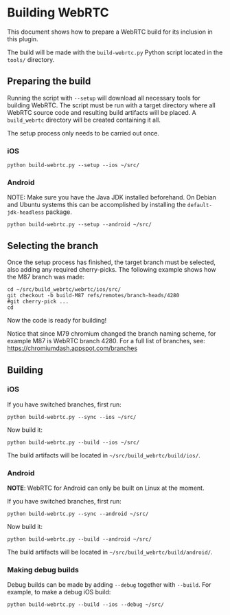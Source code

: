 # Building WebRTC

This document shows how to prepare a WebRTC build for its inclusion in this
plugin.

The build will be made with the `build-webrtc.py` Python script located in the
`tools/` directory.

## Preparing the build

Running the script with `--setup` will download all necessary tools for building
WebRTC. The script must be run with a target directory where all WebRTC source
code and resulting build artifacts will be placed. A `build_webrtc` directory
will be created containing it all.

The setup process only needs to be carried out once.

### iOS

```
python build-webrtc.py --setup --ios ~/src/
```

### Android

NOTE: Make sure you have the Java JDK installed beforehand. On Debian and
Ubuntu systems this can be accomplished by installing the `default-jdk-headless`
package.

```
python build-webrtc.py --setup --android ~/src/
```

## Selecting the branch

Once the setup process has finished, the target branch must be selected, also
adding any required cherry-picks. The following example shows how the M87 branch
was made:

```
cd ~/src/build_webrtc/webrtc/ios/src/
git checkout -b build-M87 refs/remotes/branch-heads/4280
#git cherry-pick ...
cd
```

Now the code is ready for building!

Notice that since M79 chromium changed the branch naming scheme, for example M87 is WebRTC branch 4280.
For a full list of branches, see: https://chromiumdash.appspot.com/branches

## Building

### iOS

If you have switched branches, first run:

```
python build-webrtc.py --sync --ios ~/src/
```

Now build it:

```
python build-webrtc.py --build --ios ~/src/
```

The build artifacts will be located in `~/src/build_webrtc/build/ios/`.

### Android

**NOTE**: WebRTC for Android can only be built on Linux at the moment.

If you have switched branches, first run:

```
python build-webrtc.py --sync --android ~/src/
```

Now build it:

```
python build-webrtc.py --build --android ~/src/
```

The build artifacts will be located in `~/src/build_webrtc/build/android/`.

### Making debug builds

Debug builds can be made by adding `--debug` together with `--build`. For
example, to make a debug iOS build:

```
python build-webrtc.py --build --ios --debug ~/src/
```
